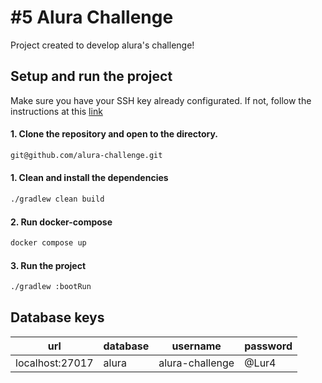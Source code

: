 # #5 Alura Challenge
Project created to develop alura's challenge! 

## Setup and run the project
Make sure you have your SSH key already configurated. If not, follow the instructions at this [link](https://docs.github.com/pt/authentication/connecting-to-github-with-ssh/generating-a-new-ssh-key-and-adding-it-to-the-ssh-agent)

#### 1. Clone the repository and open to the directory. 
````bash
git@github.com/alura-challenge.git
````

#### 1. Clean and install the dependencies
````bash
./gradlew clean build
````

#### 2. Run docker-compose
```bash
docker compose up 
```

#### 3. Run the project
```bash
./gradlew :bootRun
```

## Database keys
| url             | database | username        | password |
|-----------------|----------|-----------------|----------|
| localhost:27017 | alura    | alura-challenge | @Lur4    |